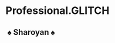 # Professional.GLITCH
<!DOCTYPE html>
<html lang="en">
<head>
    <meta charset="UTF-8">
    <meta http-equiv="X-UA-Compatible" content="IE=edge">
    <meta name="viewport" content="width=device-width, initial-scale=1.0">
    <title>CSS text Animation | Professional</title>
    <link rel="icon" type="image/png" sizes="32x32" href="Logo_armen5505.png">
    <link rel="stylesheet" href="style.css">
</head>
<body>
    <h2 data-text="&nbsp;♠ Sharoyan ♠&nbsp;">&nbsp;♠ Sharoyan ♠&nbsp;</h2>
</body>
</html>
